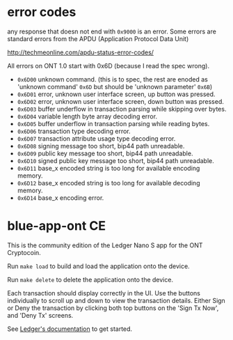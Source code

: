 # error codes

any response that doesn not end with `0x9000` is an error.
Some errors are standard errors from the APDU (Application Protocol Data Unit)

http://techmeonline.com/apdu-status-error-codes/

All errors on ONT 1.0 start with 0x6D (because I read the spec wrong).

- `0x6D00` unknown command. (this is to spec, the rest are enoded as 'unknown command' `0x6D` but should be 'unknown parameter' `0x6B`)
- `0x6D01` error, unknown user interface screen, up button was pressed.
- `0x6D02` error, unknown user interface screen, down button was pressed.
- `0x6D03` buffer underflow in transaction parsing while skipping over bytes.
- `0x6D04` variable length byte array decoding error.
- `0x6D05` buffer underflow in transaction parsing while reading bytes.
- `0x6D06` transaction type decoding error.
- `0x6D07` transaction attribute usage type decoding error.
- `0x6D08` signing message too short, bip44 path unreadable.
- `0x6D09` public key message too short, bip44 path unreadable.
- `0x6D10` signed public key message too short, bip44 path unreadable.
- `0x6D11` base_x encoded string is too long for available encoding memory.
- `0x6D12` base_x encoded string is too long for available decoding memory.
- `0x6D14` base_x encoding error.

# blue-app-ont CE

This is the community edition of the Ledger Nano S app for the ONT Cryptocoin.

Run `make load` to build and load the application onto the device.

Run `make delete` to delete the application onto the device.

Each transaction should display correctly in the UI.
Use the buttons individually to scroll up and down to view the transaction details.
Either Sign or Deny the transaction by clicking both top buttons on the 'Sign Tx Now', and 'Deny Tx' screens.

See [Ledger's documentation](http://ledger.readthedocs.io) to get started.


